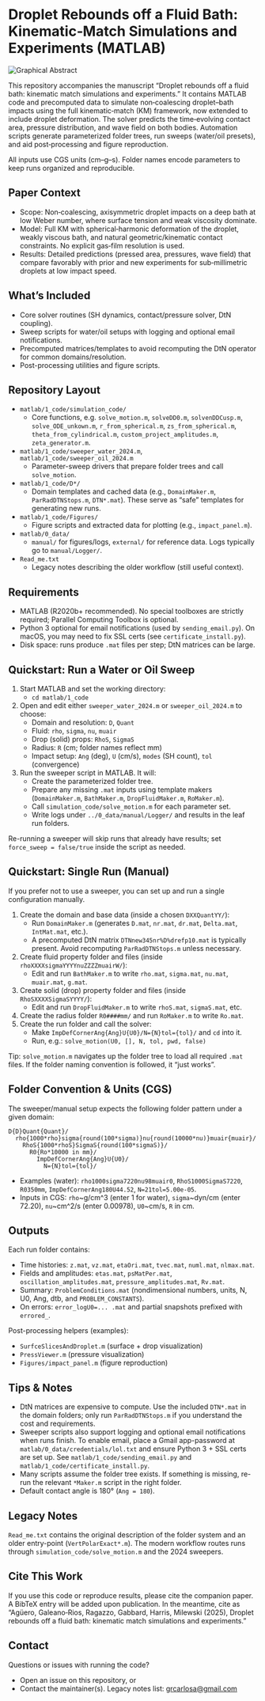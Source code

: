 # Droplet Rebounds off a Fluid Bath: Kinematic‑Match Simulations and Experiments (MATLAB)

![Graphical Abstract](matlab/0_data/manual/GraphicalAbstract.jpg)

This repository accompanies the manuscript “Droplet rebounds off a fluid bath: kinematic match simulations and experiments.” It contains MATLAB code and precomputed data to simulate non‑coalescing droplet–bath impacts using the full kinematic‑match (KM) framework, now extended to include droplet deformation. The solver predicts the time‑evolving contact area, pressure distribution, and wave field on both bodies. Automation scripts generate parameterized folder trees, run sweeps (water/oil presets), and aid post‑processing and figure reproduction.

All inputs use CGS units (cm–g–s). Folder names encode parameters to keep runs organized and reproducible.

## Paper Context
- Scope: Non‑coalescing, axisymmetric droplet impacts on a deep bath at low Weber number, where surface tension and weak viscosity dominate.
- Model: Full KM with spherical‑harmonic deformation of the droplet, weakly viscous bath, and natural geometric/kinematic contact constraints. No explicit gas‑film resolution is used.
- Results: Detailed predictions (pressed area, pressures, wave field) that compare favorably with prior and new experiments for sub‑millimetric droplets at low impact speed.

## What’s Included
- Core solver routines (SH dynamics, contact/pressure solver, DtN coupling).
- Sweep scripts for water/oil setups with logging and optional email notifications.
- Precomputed matrices/templates to avoid recomputing the DtN operator for common domains/resolution.
- Post-processing utilities and figure scripts.

## Repository Layout
- `matlab/1_code/simulation_code/`
  - Core functions, e.g. `solve_motion.m`, `solveDD0.m`, `solvenDDCusp.m`, `solve_ODE_unkown.m`, `r_from_spherical.m`, `zs_from_spherical.m`, `theta_from_cylindrical.m`, `custom_project_amplitudes.m`, `zeta_generator.m`.
- `matlab/1_code/sweeper_water_2024.m`, `matlab/1_code/sweeper_oil_2024.m`
  - Parameter-sweep drivers that prepare folder trees and call `solve_motion`.
- `matlab/1_code/D*/`
  - Domain templates and cached data (e.g., `DomainMaker.m`, `ParRadDTNStops.m`, `DTN*.mat`). These serve as “safe” templates for generating new runs.
- `matlab/1_code/Figures/`
  - Figure scripts and extracted data for plotting (e.g., `impact_panel.m`).
- `matlab/0_data/`
  - `manual/` for figures/logs, `external/` for reference data. Logs typically go to `manual/Logger/`.
- `Read_me.txt`
  - Legacy notes describing the older workflow (still useful context).

## Requirements
- MATLAB (R2020b+ recommended). No special toolboxes are strictly required; Parallel Computing Toolbox is optional.
- Python 3 optional for email notifications (used by `sending_email.py`). On macOS, you may need to fix SSL certs (see `certificate_install.py`).
- Disk space: runs produce `.mat` files per step; DtN matrices can be large.

## Quickstart: Run a Water or Oil Sweep
1) Start MATLAB and set the working directory:
   - `cd matlab/1_code`
2) Open and edit either `sweeper_water_2024.m` or `sweeper_oil_2024.m` to choose:
   - Domain and resolution: `D`, `Quant`
   - Fluid: `rho`, `sigma`, `nu`, `muair`
   - Drop (solid) props: `RhoS`, `SigmaS`
   - Radius: `R` (cm; folder names reflect mm)
   - Impact setup: `Ang` (deg), `U` (cm/s), `modes` (SH count), `tol` (convergence)
3) Run the sweeper script in MATLAB. It will:
   - Create the parameterized folder tree.
   - Prepare any missing `.mat` inputs using template makers (`DomainMaker.m`, `BathMaker.m`, `DropFluidMaker.m`, `RoMaker.m`).
   - Call `simulation_code/solve_motion.m` for each parameter set.
   - Write logs under `../0_data/manual/Logger/` and results in the leaf run folders.

Re-running a sweeper will skip runs that already have results; set `force_sweep = false/true` inside the script as needed.

## Quickstart: Single Run (Manual)
If you prefer not to use a sweeper, you can set up and run a single configuration manually.

1) Create the domain and base data (inside a chosen `DXXQuantYY/`):
   - Run `DomainMaker.m` (generates `D.mat`, `nr.mat`, `dr.mat`, `Delta.mat`, `IntMat.mat`, etc.).
   - A precomputed DtN matrix `DTNnew345nr%D%drefp10.mat` is typically present. Avoid recomputing `ParRadDTNStops.m` unless necessary.
2) Create fluid property folder and files (inside `rhoXXXXsigmaYYYYnuZZZZmuairW/`):
   - Edit and run `BathMaker.m` to write `rho.mat`, `sigma.mat`, `nu.mat`, `muair.mat`, `g.mat`.
3) Create solid (drop) property folder and files (inside `RhoSXXXXSigmaSYYYY/`):
   - Edit and run `DropFluidMaker.m` to write `rhoS.mat`, `sigmaS.mat`, etc.
4) Create the radius folder `R0####mm/` and run `RoMaker.m` to write `Ro.mat`.
5) Create the run folder and call the solver:
   - Make `ImpDefCornerAng{Ang}U{U0}/N={N}tol={tol}/` and `cd` into it.
   - Run, e.g.: `solve_motion(U0, [], N, tol, pwd, false)`

Tip: `solve_motion.m` navigates up the folder tree to load all required `.mat` files. If the folder naming convention is followed, it “just works”.

## Folder Convention & Units (CGS)
The sweeper/manual setup expects the following folder pattern under a given domain:
```
D{D}Quant{Quant}/
  rho{1000*rho}sigma{round(100*sigma)}nu{round(10000*nu)}muair{muair}/
    RhoS{1000*rhoS}SigmaS{round(100*sigmaS)}/
      R0{Ro*10000 in mm}/
        ImpDefCornerAng{Ang}U{U0}/
          N={N}tol={tol}/
```
- Examples (water): `rho1000sigma7220nu98muair0`, `RhoS1000SigmaS7220`, `R0350mm`, `ImpDefCornerAng180U44.52`, `N=21tol=5.00e-05`.
- Inputs in CGS: `rho`~g/cm^3 (enter 1 for water), `sigma`~dyn/cm (enter 72.20), `nu`~cm^2/s (enter 0.00978), `U0`~cm/s, `R` in cm.

## Outputs
Each run folder contains:
- Time histories: `z.mat`, `vz.mat`, `etaOri.mat`, `tvec.mat`, `numl.mat`, `nlmax.mat`.
- Fields and amplitudes: `etas.mat`, `psMatPer.mat`, `oscillation_amplitudes.mat`, `pressure_amplitudes.mat`, `Rv.mat`.
- Summary: `ProblemConditions.mat` (nondimensional numbers, units, N, U0, Ang, dtb, and `PROBLEM_CONSTANTS`).
- On errors: `error_logU0=... .mat` and partial snapshots prefixed with `errored_`.

Post-processing helpers (examples):
- `SurfceSlicesAndDroplet.m` (surface + drop visualization)
- `PressViewer.m` (pressure visualization)
- `Figures/impact_panel.m` (figure reproduction)

## Tips & Notes
- DtN matrices are expensive to compute. Use the included `DTN*.mat` in the domain folders; only run `ParRadDTNStops.m` if you understand the cost and requirements.
- Sweeper scripts also support logging and optional email notifications when runs finish. To enable email, place a Gmail app-password at `matlab/0_data/credentials/lol.txt` and ensure Python 3 + SSL certs are set up. See `matlab/1_code/sending_email.py` and `matlab/1_code/certificate_install.py`.
- Many scripts assume the folder tree exists. If something is missing, re-run the relevant `*Maker.m` script in the right folder.
- Default contact angle is 180° (`Ang = 180`).

## Legacy Notes
`Read_me.txt` contains the original description of the folder system and an older entry-point (`VertPolarExact*.m`). The modern workflow routes runs through `simulation_code/solve_motion.m` and the 2024 sweepers.

## Cite This Work
If you use this code or reproduce results, please cite the companion paper. A BibTeX entry will be added upon publication. In the meantime, cite as “Agüero, Galeano‑Rios, Ragazzo, Gabbard, Harris, Milewski (2025), Droplet rebounds off a fluid bath: kinematic match simulations and experiments.”

## Contact
Questions or issues with running the code?
- Open an issue on this repository, or
- Contact the maintainer(s). Legacy notes list: grcarlosa@gmail.com
